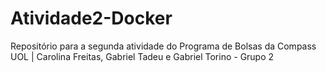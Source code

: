 # Atividade2-Docker
Repositório para a segunda atividade do Programa de Bolsas da Compass UOL | Carolina Freitas, Gabriel Tadeu e Gabriel Torino - Grupo 2
